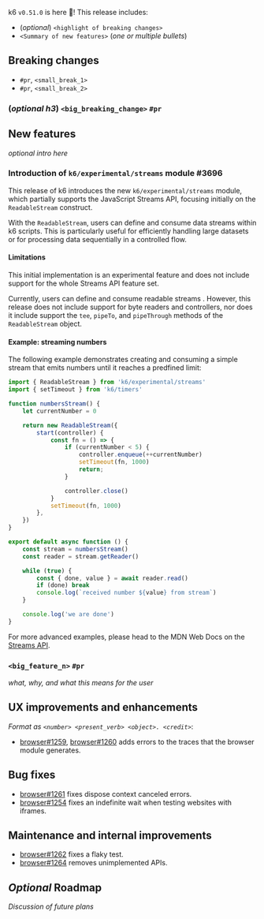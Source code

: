 k6 `v0.51.0` is here 🎉! This release includes:

- (_optional_) `<highlight of breaking changes>`
- `<Summary of new features>` (_one or multiple bullets_)


## Breaking changes

- `#pr`, `<small_break_1>`
- `#pr`, `<small_break_2>`

### (_optional h3_) `<big_breaking_change>` `#pr`

## New features

_optional intro here_

### Introduction of `k6/experimental/streams` module #3696

This release of k6 introduces the new `k6/experimental/streams` module, which partially supports the JavaScript
Streams API, focusing initially on the `ReadableStream` construct.

With the `ReadableStream`, users can define and consume data streams within k6 scripts. This is particularly useful for
efficiently handling large datasets or for processing data sequentially in a controlled flow.

#### Limitations

This initial implementation is an experimental feature and does not include support for the whole Streams API feature set. 

Currently, users can define and consume readable streams . However, this release does not include support for byte readers
and controllers, nor does it include support the `tee`, `pipeTo`, and
`pipeThrough` methods of the `ReadableStream` object.

#### Example: streaming numbers 

The following example demonstrates creating and consuming a simple stream that emits numbers until it reaches a predfined
limit:

```javascript
import { ReadableStream } from 'k6/experimental/streams'
import { setTimeout } from 'k6/timers'

function numbersStream() {
    let currentNumber = 0

	return new ReadableStream({
		start(controller) {
			const fn = () => {
				if (currentNumber < 5) {
					controller.enqueue(++currentNumber)
					setTimeout(fn, 1000)
					return;
				}

				controller.close()
			}
			setTimeout(fn, 1000)
		},
	})
}

export default async function () {
	const stream = numbersStream()
	const reader = stream.getReader()

	while (true) {
		const { done, value } = await reader.read()
		if (done) break
		console.log(`received number ${value} from stream`)
	}

	console.log('we are done')
}
```

For more advanced examples, please head to the MDN Web Docs on the [Streams API](https://developer.mozilla.org/en-US/docs/Web/API/Streams_API).


### `<big_feature_n>` `#pr`

_what, why, and what this means for the user_

## UX improvements and enhancements

_Format as `<number> <present_verb> <object>. <credit>`_:

- [browser#1259](https://github.com/grafana/xk6-browser/pull/1259), [browser#1260](https://github.com/grafana/xk6-browser/pull/1260) adds errors to the traces that the browser module generates.

## Bug fixes

- [browser#1261](https://github.com/grafana/xk6-browser/pull/1261) fixes dispose context canceled errors.
- [browser#1254](https://github.com/grafana/xk6-browser/pull/1254) fixes an indefinite wait when testing websites with iframes.

## Maintenance and internal improvements

- [browser#1262](https://github.com/grafana/xk6-browser/pull/1262) fixes a flaky test.
- [browser#1264](https://github.com/grafana/xk6-browser/pull/1264) removes unimplemented APIs.

## _Optional_ Roadmap

_Discussion of future plans_

